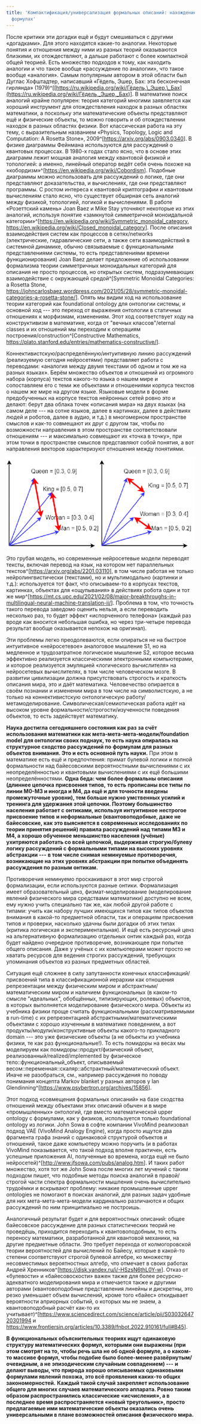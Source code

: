 ```yaml
---
title: 'Компактификация/универсализация формальных описаний: нахождение аналогий в
  формулах'
---
```


После критики эти догадки ещё и будут смешиваться с другими «догадками».
Для этого находятся какие-то аналогии. Некоторые понятия и отношения
между ними из разных теорий оказываются близкими, их отождествляют, а
дальше работают с более компактной общей теорией. Есть множество
подходов к тому, как находить аналогии и что такое вообще «рассуждение
по аналогии», что такое вообще «аналогия». Самым популярным автором в
этой области был Дуглас Хофштадтер, написавший «Гёдель, Эшер, Бах: эта
бесконечная гирлянда»
(1979)^[[https://ru.wikipedia.org/wiki/Гёдель,\_Эшер,\_Бах](https://ru.wikipedia.org/wiki/Гёдель,_Эшер,_Бах)].
В математике поиск аналогий крайне популярен: теория категорий многими
заявляется как хороший инструмент для отождествления находок в разных
областях математики, а поскольку эти математические объекты представляют
ещё и физические объекты, то можно говорить и об отождествлении находок
в разных областях физики. Вот классическая работа на эту тему, с
выразительным названием «Physics, Topology, Logic and Computation: A
Rosetta Stone»,
2009^[<https://arxiv.org/abs/0903.0340>].
В физике диаграммы Фейнмана используются для рассуждений о квантовых
процессах. В 1980-х годах стало ясно, что в основе этих диаграмм лежит
мощная аналогия между квантовой физикой и топологией: а именно, линейный
оператор ведёт себя очень похоже на
«кобордизм»^[<https://en.wikipedia.org/wiki/Cobordism>].
Подобные диаграммы можно использовать для рассуждений о логике, где они
представляют доказательства, и вычислениях, где они представляют
программы. С ростом интереса к квантовой криптографии и квантовым
вычислениям стало ясно, что существует обширная сеть аналогий между
физикой, топологией, логикой и вычислениями. В работе «Розеттский
камень» Joan Baez и Mike Stay уточняют некоторые из этих аналогий,
используя понятие «замкнутой симметричной моноидальной
категории»^[<https://en.wikipedia.org/wiki/Symmetric_monoidal_category>,
<https://en.wikipedia.org/wiki/Closed_monoidal_category>].
После описания взаимодействия систем как процессов в сетях/networks
(электрические, гидравлические сети, а также сети взаимодействий в
системной динамике, обычно связываемые с функциональными представлениями
системы, то есть представлениями времени функционирования) Joan Baez
делает предложение об использовании формализма теории симметричных
моноидальных категорий для описания не просто процессов, но открытых
систем, подразумевающих взаимодействие с окружающей
средой^[Symmetric Monoidal Categories: a Rosetta Stone,
<https://johncarlosbaez.wordpress.com/2021/05/28/symmetric-monoidal-categories-a-rosetta-stone/>].
Опять мы видим ход на использование теории категорий как foundational
ontology для онтологии системы, и основной ход --- это переход от
выражения онтологии в статичных отношениях к морфизмам, изменениям. Этот
ход соответствует ходу на конструктивизм в математике, когда от \"вечных
классов\"/eternal classes и их отношений мы переходим к операциям
построения/construction^[Constructive Mathematics,
<https://plato.stanford.edu/entries/mathematics-constructive/>].

Коннективистскую/распределённую/интуитивную линию рассуждений
(реализуемую сегодня нейросетями) представляет работа с переводами:
«аналогия между двумя текстами об одном и том же на разных языках».
Берём множество объектов и отношений из огромного набора (корпуса)
текстов какого-то языка о нашем мире и сопоставляем его с теми же
объектами и отношениями корпуса текстов о нашем же мире на другом языке.
Языковые модели в форме предобученных на корпусе текстов нейронных сетей
ровно это и делают: берут два облака точек «описания мира» на двух
языках (на самом деле --- на сотне языков, далее в картинках, далее в
действиях людей и роботов, далее в аудио, и т.д.) в многомерном
пространстве смыслов и как-то совмещают их друг с другом так, чтобы по
возможности направления в этом пространстве соответствовали
отношениям --- и максимально совмещают их «точка в точку», при этом
точки в пространстве смыслов представляют собой понятия, а вот
направления векторов характеризуют отношения между понятиями.


![](05-compactification-universalization-of-formal-descriptions-finding-analogies-in-formulas-30.png)


Это грубая модель, но современные нейросетевые модели переводят тексты,
включая перевод на язык, на котором нет параллельных
текстов^[<https://arxiv.org/abs/2201.03110>],
в том числе работая не только нейролингвистически (текстами), но и
мультимодально (картинки и т.д.): используется тот факт, что
описываем-то в корпусах текстов, картинках, объектах для «ощупывания» в
действиях робота один и тот же
мир^[<https://mt.cs.upc.edu/2021/02/08/major-breakthroughs-in-multilingual-neural-machine-translation-ii/>].
Проблема в том, что точность такого перевода заведомо оценить нельзя, а
если переводить несколько раз, то будет эффект «испорченного телефона»
(каждый раз вроде как вносится небольшая ошибка, но через три-четыре
перевода результат вообще оказывается непохож на оригинал).

Эти проблемы легко преодолеваются, если опираться не на быстрое
интуитивное «нейросетевое» аналоговое мышление S1, но на медленное и
трудозатратное логическое мышление S2, которое весьма эффективно
реализуется классическими электронными компьютерами, и которое
реализуется эмуляцией «логического вычислителя» на нейросетевых
вычислителях, в том числе человеческом мозге. В развитии цивилизации
должна присутствовать строгость и краткость описания мира, это и даёт
математика. Человечество опирается в своём познании и изменении мира в
том числе на символистскую, а не только на коннективистскую
онтологическую работу/метамоделирование. Символическая/семиотическая
работа идёт на высоком уровне формальности/строгости/изученности
поведения объектов, то есть задействует математику.

**Наука достигла** **сегодняшнего состояния как раз** **за счёт
использования математики как мета-мета-мета-модели/foundation**
**model** **для онтологии своих поднаук, то есть наука опиралась на
структурное сходство рассуждений по** **формулам для разных объектов
внимания. Это и есть основной путь науки.** При этом в математике есть
ещё и предпочтения: примат булевой логики и полной формальности над
байесовскими вероятностными вычислениями с их неопределённостью и
квантовыми вычислениями с их ещё большими неопределённостями. **Одна
беда: чем более формальны описания (длиннее цепочка** **присвоения
типов,** **то есть** **прописаны все типы по линии M0-M3 и иногда и M4,
да ещё и для точности введены промежуточные уровни), тем больше нужно
умственных усилий и тренинга для удержания этой цепочки. Поэтому
большинство населения работает с онтиками, используя интуитивное**
**нестрогое присвоение типов** **и неформальные (квантовоподобные, даже
не байесовские, как это выясняется в современных исследованиях по теории
принятия решений) правила рассуждений над типами M3 и M4, а хорошо
обученное меньшинство населения (учёные) ухитряются работать со всей
цепочкой, выдерживая строгую/булеву логику рассуждений с формальными
типами на высоких уровнях абстракции ---** **в том числе снимая
неминуемые противоречия, возникающие на этих уровнях абстракции при
попытке объединять рассуждения по разным онтикам.**

Противоречия неминуемо проскакивают в этот мир строгой формализации,
если используются разные онтики. Формализация имеет образовательный
ценз, физмат-моделирование (моделирование явлений физического мира
средствами математики) доступно не всем, ему нужно учить специально так
же, как любой другой работе с типами: учить как набору лучших имеющихся
типов как типов объектов внимания в какой-то предметной области, так и
операциям присвоения типов и проверки, насколько удачны были догадки об
этих типах (критика логическая и экспериментальная). И ещё есть
ресурсный ценз на альтернативную формализацию отдельных онтик каждый
раз, когда будет найдено очередное противоречие, возникающее при попытке
общего описания. Даже у учёных с их компьютерами может просто не хватать
ресурсов для ведения строгих рассуждений, требующих упоминания объектов
из разных предметных областей.

Ситуация ещё сложнее в силу запутанности конечных
классификаций/присвоений типа в классификационной иерархии как отношения
репрезентации между физическим миром и абстрактным/математическим миром
и наличием функциональных (в каком-то смысле \"идеальных\", обобщённых,
типизирующих, ролевых) объектов, в которых выполняется моделирование
физического мира. Объекты из учебника физики проще считать
функциональными (рассматриваемыми в run-time) с их репрезентацией
абстрактными/математическими объектами с хорошо изученным в математике
поведением, а вот продукты/модули/конструктивные объекты какого-то
прикладного domain --- это уже физические объекты (а не объекты из
учебника физики, те как раз функциональные!). То есть помидоры на весах
мы моделируем как помидоры::продукт/физический объект,
реализованный/realized/implemented by физическое
тело::функциональный\_объект, описываемый
весом::переменная::скаляр::абстрактный/математический объект. Иначе не
разобраться, см., например рассуждения по поводу понимания концепта
Markov blanket у разных авторов у Ian
Glendinning^[<https://www.psybertron.org/archives/15856>].

Этот подход «совмещения формальных описаний» на базе сходства отношений
между объектами этих описаний обычен и в мире «промышленных» онтологий,
где вместо математической upper ontology с формулами, как у физиков,
используется только foundational ontology из логики. John Sowa в софте
компании VivоMind реализовал подход VAE (VivoMind Analogy Engine), когда
просто ищутся два фрагмента графа знаний с одинаковой структурой
объектов и отношений, такое даже компьютеру можно поручить (и в работах
VivoMind показывается, что такой подход вполне практичен, есть успешные
приложения AI, полученные во времена, когда ещё не было
нейросетей)^[<http://www.jfsowa.com/pubs/analog.htm>].
И таких работ множество, хотя тот же John Sowa после многих лет мучений
с таким подходом пишет, что подобные методы поиска аналогий в
правой/строгой части спектра формальности мышления очень вычислительно
трудоёмки и вскрывают проблему: никакие промышленные upper ontologies не
помогают в поисках аналогий, для разных задач удобные для них
мета-мета-мета-модели кардинально различаются и общих рассуждений по ним
принципиально не построишь.

Аналогичный результат будет и для вероятностных описаний: общее
байесовское рассуждение для разных статистических теорий не проведёшь,
приходится переходить к квантовоподобным, то есть переносу математики,
разработанной для квантовой механики, на другие предметные области. Это
требует перехода от колмогоровской теории вероятностей для вычислений по
Байесу, которые в какой-то степени соответствуют строгой булевой
алгебре, ко множеству несовместимых вероятностных алгебр, что отмечает в
своих работах Андрей
Хренников^[<https://disk.yandex.ru/i/-HSzsN6thL0Y-w>].
Отказ от «булевости» и «байесовоскости» важен также для более
ресурсно-адекватного моделирования мира и отмечается также и другими
авторами (квантовоподобные представления линейны и дискретны, это резко
уменьшает объем вычислений, кроме того «байес» откидывает вероятности
априорных событий, о которых мы не знаем, а квантовоподобный расчёт
как-то их
учитывает)^[<https://www.sciencedirect.com/science/article/pii/S0303264720301994>
и
<https://www.frontiersin.org/articles/10.3389/fnbot.2022.910161/full#B45>].

**В функциональных объяснительных теориях ищут одинаковую структуру
математических формул, которыми они выражены (при этом смотрят на то,
чтобы речь шла не об одной формуле, а о каком-то массиве формул, чтобы
подобие было более-менее развёрнутым/очевидным, а не эпизодическим
случайным совпадением) ---** **и делают выводы, что природа хорошо
описываемых одинаковыми формулами явлений похожа, это всё проявления
каких-то общих закономерностей.** **Каждый такой случай закрепляет
использование общего для многих случаев математического аппарата. Ровно
таким образом распространились классические «исчисления», а в последнее
время распространяется «новый треугольник», просто предлагаемые ими
математические объекты оказались очень универсальными в плане
возможностей описания физического мира.**
